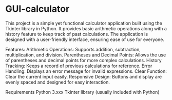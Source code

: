 # GUI-calculator
This project is a simple yet functional calculator application built using the Tkinter library in Python. It provides basic arithmetic operations along with a history feature to keep track of past calculations. The application is designed with a user-friendly interface, ensuring ease of use for everyone.


Features:
          Arithmetic Operations: Supports addition, subtraction, multiplication, and division.
          Parentheses and Decimal Points: Allows the use of parentheses and decimal points for more complex calculations.
          History Tracking: Keeps a record of previous calculations for reference.
          Error Handling: Displays an error message for invalid expressions.
          Clear Function: Clear the current input easily.
          Responsive Design: Buttons and display are evenly spaced and designed for easy interaction.

Requirements
          Python 3.xxx
          Tkinter library (usually included with Python)

